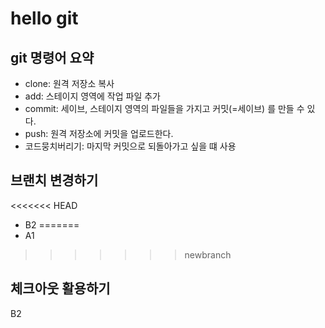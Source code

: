 # hello git

## git 명령어 요약

- clone: 원격 저장소 복사
- add: 스테이지 영역에 작업 파일 추가
- commit: 세이브, 스테이지 영역의 파일들을 가지고 커밋(=세이브) 를 만들 수 있다.
- push: 원격 저장소에 커밋을 업로드한다.
- 코드뭉치버리기: 마지막 커밋으로 되돌아가고 싶을 떄 사용

## 브랜치 변경하기
<<<<<<< HEAD
- B2
=======
- A1
>>>>>>> newbranch

## 체크아웃 활용하기
B2
